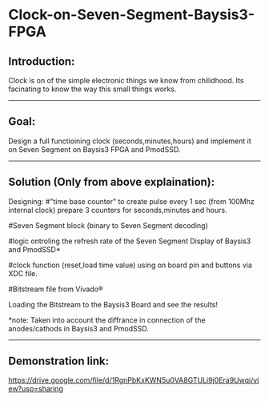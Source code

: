 # Clock-on-Seven-Segment-Baysis3-FPGA

## Introduction:

Clock is on of the simple electronic things we know from chilidhood.
Its facinating to know the way this small things works.

-----------
## Goal:

Design a full functioining clock (seconds,minutes,hours) and implement it on
Seven Segment on Baysis3 FPGA and PmodSSD.

------------
## Solution (Only from above explaination):

Designing:
#"time base counter" to create pulse every 1 sec (from 100Mhz internal clock)
prepare 3 counters for seconds,minutes and hours.

#Seven Segment block (binary to Seven Segment decoding)

#logic ontroling the refresh rate of the Seven Segment Display of Baysis3 and PmodSSD*

#clock function (reset,load time value) using on board pin and buttons via XDC file.

#Bitstream file from Vivado®

Loading the Bitstream to the Baysis3 Board and see the results!

*note: Taken into account the diffrance in connection of the anodes/cathods in Baysis3 and PmodSSD.

-------------

## Demonstration link:

https://drive.google.com/file/d/1RgnPbKxKWN5u0VA8GTULi9j0Era9Uwqj/view?usp=sharing


